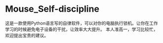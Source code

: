 # Mouse_Self-discipline

这是一款使用Python语言写的自律软件，可以对你的电脑执行锁机。让你在工作学习的时候避免电子设备的干扰，让效率大大提升。
本人准高一，学习比较忙，欢迎提出宝贵的建议。
